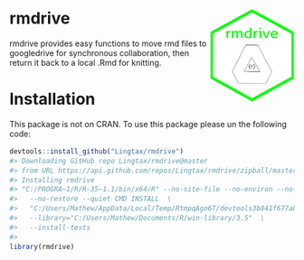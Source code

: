 
<!-- README.md is generated from README.Rmd. Please edit that file -->

# rmdrive <img src="man/figures/rmdrive_hex.png" align="right" width ="150" height="165"/>

rmdrive provides easy functions to move rmd files to googledrive for
synchronous collaboration, then return it back to a local .Rmd for
knitting.

# Installation

This package is not on CRAN. To use this package please un the following
code:

``` r
devtools::install_github("Lingtax/rmdrive")
#> Downloading GitHub repo Lingtax/rmdrive@master
#> from URL https://api.github.com/repos/Lingtax/rmdrive/zipball/master
#> Installing rmdrive
#> "C:/PROGRA~1/R/R-35~1.1/bin/x64/R" --no-site-file --no-environ --no-save  \
#>   --no-restore --quiet CMD INSTALL  \
#>   "C:/Users/Mathew/AppData/Local/Temp/RtmpqAgo6T/devtools3b841f677a86/Lingtax-rmdrive-427722a"  \
#>   --library="C:/Users/Mathew/Documents/R/win-library/3.5"  \
#>   --install-tests
#> 
library(rmdrive)
```
